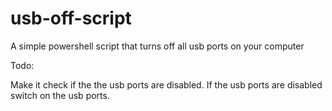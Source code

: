 # usb-off-script
A simple powershell script that turns off all usb ports on your computer

Todo:

Make it check if the the usb ports are disabled. If the usb ports are disabled switch on the usb ports.
